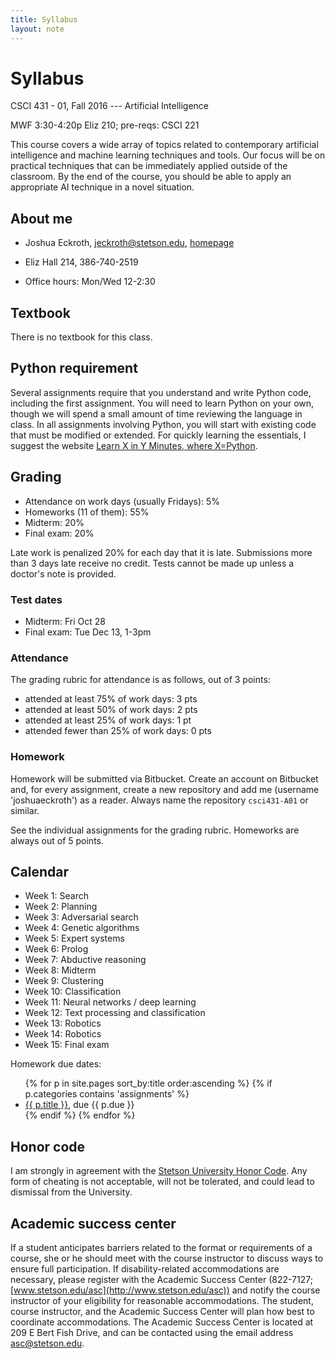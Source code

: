 ```yaml
---
title: Syllabus
layout: note
---
```


# Syllabus

CSCI 431 - 01, Fall 2016 --- Artificial Intelligence

MWF 3:30-4:20p Eliz 210; pre-reqs: CSCI 221

This course covers a wide array of topics related to contemporary artificial intelligence and machine learning techniques and tools. Our focus will be on practical techniques that can be immediately applied outside of the classroom. By the end of the course, you should be able to apply an appropriate AI technique in a novel situation.

## About me

- Joshua Eckroth, [jeckroth@stetson.edu](mailto:jeckroth@stetson.edu), [homepage](http://www2.stetson.edu/~jeckroth/)

- Eliz Hall 214, 386-740-2519

- Office hours:  Mon/Wed 12-2:30

## Textbook

There is no textbook for this class.

## Python requirement

Several assignments require that you understand and write Python code, including the first assignment. You will need to learn Python on your own, though we will spend a small amount of time reviewing the language in class. In all assignments involving Python, you will start with existing code that must be modified or extended. For quickly learning the essentials, I suggest the website [Learn X in Y Minutes, where X=Python](https://learnxinyminutes.com/docs/python/).

## Grading

- Attendance on work days (usually Fridays): 5%
- Homeworks (11 of them): 55%
- Midterm: 20%
- Final exam: 20%

Late work is penalized 20% for each day that it is late. Submissions
more than 3 days late receive no credit. Tests cannot be made up
unless a doctor's note is provided.

### Test dates

- Midterm: Fri Oct 28 
- Final exam: Tue Dec 13, 1-3pm

### Attendance

The grading rubric for attendance is as follows, out of 3 points:

- attended at least 75% of work days: 3 pts
- attended at least 50% of work days: 2 pts
- attended at least 25% of work days: 1 pt
- attended fewer than 25% of work days: 0 pts

### Homework

Homework will be submitted via Bitbucket. Create an account on Bitbucket and, for every assignment, create a new repository and add me (username 'joshuaeckroth') as a reader. Always name the repository `csci431-A01` or similar.

See the individual assignments for the grading rubric. Homeworks are always out of 5 points.

## Calendar

- Week 1: Search
- Week 2: Planning
- Week 3: Adversarial search
- Week 4: Genetic algorithms
- Week 5: Expert systems
- Week 6: Prolog
- Week 7: Abductive reasoning
- Week 8: Midterm
- Week 9: Clustering
- Week 10: Classification
- Week 11: Neural networks / deep learning
- Week 12: Text processing and classification
- Week 13: Robotics
- Week 14: Robotics
- Week 15: Final exam

Homework due dates:

<ul>
{% for p in site.pages sort_by:title order:ascending %}
{% if p.categories contains 'assignments' %}
<li>
<a href="{{ p.url }}">{{ p.title }}</a>, due {{ p.due }}
</li>
{% endif %}
{% endfor %}
</ul>

## Honor code

I am strongly in agreement with the [Stetson University Honor Code](http://www.stetson.edu/other/honor-system/). Any form of cheating is not acceptable, will not be tolerated, and could lead to dismissal from the University.

## Academic success center

If a student anticipates barriers related to the format or requirements of a course, she or he should meet with the course instructor to discuss ways to ensure full participation. If disability-related accommodations are necessary, please register with the Academic Success Center (822-7127; [www.stetson.edu/asc](http://www.stetson.edu/asc)) and notify the course instructor of your eligibility for reasonable accommodations. The student, course instructor, and the Academic Success Center will plan how best to coordinate accommodations. The Academic Success Center is located at 209 E Bert Fish Drive, and can be contacted using the email address [asc@stetson.edu](mailto:asc@stetson.edu).



